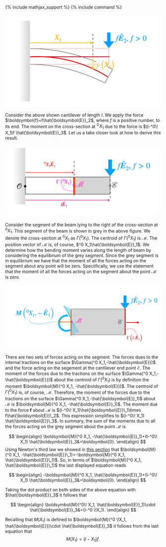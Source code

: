 {% include mathjax_support %}
{% include command %}

![](2021-11-27-21-17-59.png)

Consider the above shown cantilever of length $l$. We apply the force $\boldsymbol{f}=f\hat{\boldsymbol{E}}_2$, where $f$ is a positive number, to its end. The moment on the cross-section at $^0\! X_1$ due to the force is  $(l-^0\! X_1)f \hat{\boldsymbol{E}}_3$. Let us a take closer look at how to derive this result. 


![](2021-12-04-18-58-25.png)


Consider the segment of the beam lying to the right of the cross-section at $^0 X_1$. This segment of the beam is shown in grey in the above figure. We denote the cross-section at $^0 X_1$ as $\Gamma(^0 X_1)$. The centroid of $\Gamma(^0 X_1)$ is $\mathcal{M}$. The position vector of $\mathcal{M}$ is, of course, $^0 X_1\hat{\boldsymbol{E}}_1$. We determine how the bending moment varies along the length of beam by considering the equilibrium of the grey segment. Since the grey segment is in equilibrium we have that the moment of all the forces acting on the segment about any point will be zero. Speciifically, we use the statement that  the   moment of all the forces acting on the segment about the point $\mathcal{M}$ is zero. 


![](2021-12-04-19-58-50.png)

There are two sets of forces acting on the segment. The forces dues to the internal tractions on the surface $\Gamma(^0 X_1,-\hat{\boldsymbol{E}})$ and the force acting on the segement at the cantilever end point $\mathcal{E}$. The moment of the forces due to the tractions on the surface $\Gamma(^0 X_1,-\hat{\boldsymbol{E}})$ about the centroid of $\Gamma(^0 X_1)$ is by definition  the moment $\boldsymbol{M}(^0 X_1, -\hat{\boldsymbol{E}})$. The centroid of $\Gamma(^0 X_1)$ is, of course, $\mathcal{M}$. Therefore, the moment of the forces due to the tractions on the surface $\Gamma(^0 X_1,-\hat{\boldsymbol{E}}_1)$ about $\mathcal{M}$ is  $\boldsymbol{M}(^0 X_1, -\hat{\boldsymbol{E}}_1)$. The moment due to the force $\boldsymbol{f}$ about $\mathcal{M}$ is  $(l-^0\! X_1)\hat{\boldsymbol{E}}\_1\times f\hat{\boldsymbol{E}}\_2$. This expression simplifies to $(l-^0\! X_1) \hat{\boldsymbol{E}}\_3$. In summary, the sum of the moments due to all the  forces acting on the grey segment about the point $\mathcal{M}$ is 

$$
\begin{align}
\boldsymbol{M}(^0 X_1, -\hat{\boldsymbol{E}}_1)+(l-^0\! X_1) \hat{\boldsymbol{E}}_3&=\boldsymbol{0}.
\end{align}
$$
Using Newton's  third law we showed in [this section](./MomentsThirdLaw.md) that  $\boldsymbol{M}(^0 X_1, -\hat{\boldsymbol{E}}\_1)=-\boldsymbol{M}(^0 X_1, \hat{\boldsymbol{E}}\_1)$. So, in terms of $\boldsymbol{M}(^0 X_1, \hat{\boldsymbol{E}}\_1)$ the last displayed equation reads 

$$
\begin{align}
-\boldsymbol{M}(^0 X_1, \hat{\boldsymbol{E}}_1)+(l-^0\! X_1) \hat{\boldsymbol{E}}_3&=\boldsymbol{0}.
\end{align}
$$

Taking the dot product on both sides of the above equation with $\hat{\boldsymbol{E}}_3$ it follows that 

$$
\begin{align}
\boldsymbol{M}(^0\! X_1, \hat{\boldsymbol{E}}_1)\cdot \hat{\boldsymbol{E}}_3&=(l-^0 \!X_1).
\end{align}
$$

Recalling that $M(X_1)$ is defined to $\boldsymbol{M}(^0 \!X_1, \hat{\boldsymbol{E}})\cdot \hat{\boldsymbol{E}}_3$ it follows from the last equation that
$$
\begin{equation}
M(X_1)=(l-X_1)f.
\end{equation}
$$

